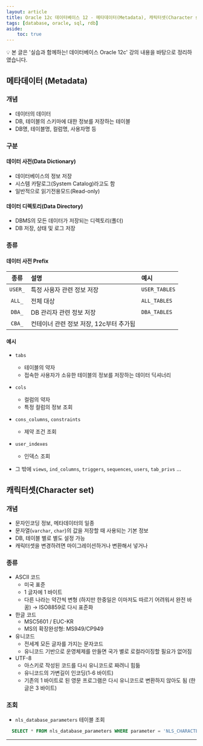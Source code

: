 ```yaml
---
layout: article
title: Oracle 12c 데이터베이스 12 - 메타데이터(Metadata), 캐릭터셋(Character set)
tags: [database, oracle, sql, rdb]
aside:
    toc: true
---
```


💡 본 글은 '실습과 함께하는! 데이터베이스 Oracle 12c' 강의 내용을 바탕으로 정리하였습니다.

## 메타데이터 (Metadata)
### 개념
* 데이터의 데이터
* DB, 테이블의 스키마에 대한 정보를 저장하는 테이블
* DB명, 테이블명, 컬럼명, 사용자명 등

### 구분
#### 데이터 사전(Data Dictionary)
* 데이터베이스의 정보 저장
* 시스템 카탈로그(System Catalog)라고도 함
* 일반적으로 읽기전용모드(Read-only)

#### 데이터 디렉토리(Data Directory)
* DBMS의 모든 데이터가 저장되는 디렉토리(폴더)
* DB 저장, 상태 및 로그 저장

### 종류
#### 데이터 사전 Prefix

|종류|설명|예시|
|:---:|:---|:---|
|`USER_`|특정 사용자 관련 정보 저장|`USER_TABLES`|
|`ALL_`|전체 대상|`ALL_TABLES`|
|`DBA_`|DB 관리자 관련 정보 저장|`DBA_TABLES`|
|`CBA_`|컨테이너 관련 정보 저장, 12c부터 추가됨||

#### 예시
* `tabs`
  + 테이블의 약자
  + 접속한 사용자가 소유한 테이블의 정보를 저장하는 데이터 딕셔너리

* `cols`
  + 컬럼의 약자
  + 특정 컬럼의 정보 조회

* `cons_columns`, `constraints`
  + 제약 조건 조회

* `user_indexes`
  + 인덱스 조회

* 그 밖에 `views`, `ind_columns`, `triggers`, `sequences`, `users`, `tab_privs` ...

## 캐릭터셋(Character set)
### 개념
* 문자인코딩 정보, 메타데이터의 일종
* 문자열(`varchar`, `char`)의 값을 저장할 때 사용되는 기본 정보
* DB, 테이블 별로 별도 설정 가능
* 캐릭터셋을 변경하려면 마이그레이션하거나 변환해서 넣거나

### 종류
* ASCII 코드
  + 미국 표준
  + 1 글자에 1 바이트
  + 다른 나라는 약간씩 변형 (하지만 한중일은 이마저도 따르기 어려워서 완전 바꿈) → ISO8859로 다시 표준화
* 한글 코드
  + MSC5601 / EUC-KR
  + MS의 확장완성형: MS949/CP949
* 유니코드
  + 전세계 모든 글자를 가지는 문자코드
  + 유니코드 기반으로 운영체제를 만들면 국가 별로 로컬라이징할 필요가 없어짐
* UTF-8
  + 아스키로 작성된 코드를 다시 유니코드로 짜려니 힘듦
  + 유니코드의 가변길이 인코딩(1-6 바이트)
  + 기존의 1 바이트로 된 영문 프로그램은 다시 유니코드로 변환하지 않아도 됨 (한글은 3 바이트)

### 조회
* `nls_database_parameters` 테이블 조회

```sql
  SELECT * FROM nls_database_parameters WHERE parameter = 'NLS_CHARACTERSET'
```

***
<!--more-->

